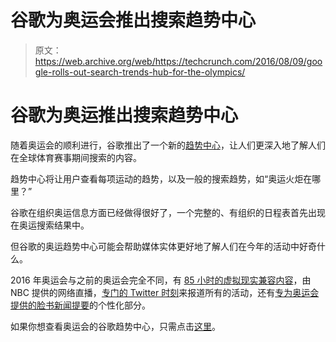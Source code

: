 # 谷歌为奥运会推出搜索趋势中心

> 原文：<https://web.archive.org/web/https://techcrunch.com/2016/08/09/google-rolls-out-search-trends-hub-for-the-olympics/>

# 谷歌为奥运推出搜索趋势中心

随着奥运会的顺利进行，谷歌推出了一个新的[趋势中心](https://web.archive.org/web/20221206095503/http://googleblog.blogspot.com/2016/08/dive-or-run-swim-vault-into-olympics.html)，让人们更深入地了解人们在全球体育赛事期间搜索的内容。

趋势中心将让用户查看每项运动的趋势，以及一般的搜索趋势，如“奥运火炬在哪里？”

谷歌在组织奥运信息方面已经做得很好了，一个完整的、有组织的日程表首先出现在奥运搜索结果中。

但谷歌的奥运趋势中心可能会帮助媒体实体更好地了解人们在今年的活动中好奇什么。

2016 年奥运会与之前的奥运会完全不同，有 [85 小时的虚拟现实兼容内容](https://web.archive.org/web/20221206095503/https://beta.techcrunch.com/2016/06/30/vr-olympics/)，由 NBC 提供的网络直播，[专门的 Twitter 时刻](https://web.archive.org/web/20221206095503/https://beta.techcrunch.com/2016/08/02/twitter-revamps-moments-for-the-olympics-with-weeks-long-tracking-of-sports-and-events/)来报道所有的活动，还有[专为奥运会提供的脸书新闻提要](https://web.archive.org/web/20221206095503/https://beta.techcrunch.com/2016/08/03/facebook-rolls-out-a-personalized-olympics-section-in-the-news-feed-plus-olympic-filters-and-frames/)的个性化部分。

如果你想查看奥运会的谷歌趋势中心，只需点击[这里](https://web.archive.org/web/20221206095503/https://www.google.com/trends/story/olympics)。
